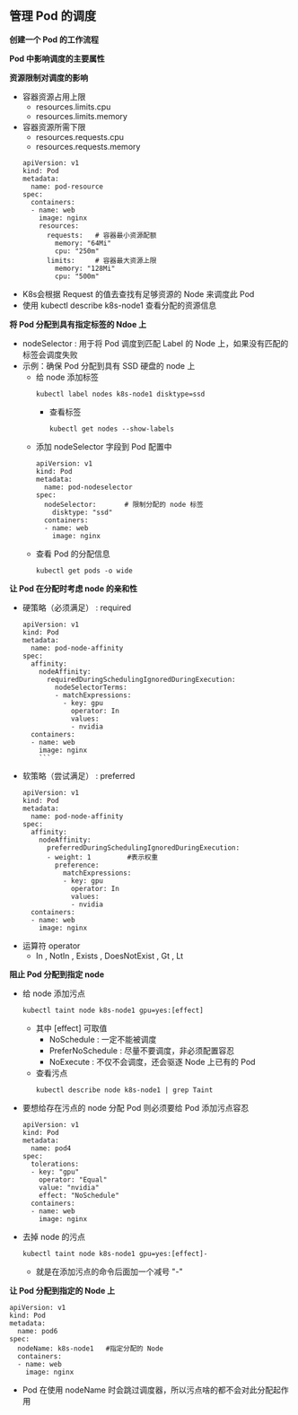 ## 管理 Pod 的调度

__创建一个 Pod 的工作流程__

__Pod 中影响调度的主要属性__

__资源限制对调度的影响__
- 容器资源占用上限
    - resources.limits.cpu
    - resources.limits.memory
- 容器资源所需下限
    - resources.requests.cpu
    - resources.requests.memory
    ```
    apiVersion: v1
    kind: Pod
    metadata:
      name: pod-resource 
    spec:
      containers:
      - name: web
        image: nginx
        resources:
          requests:   # 容器最小资源配额
            memory: "64Mi"
            cpu: "250m"
          limits:     # 容器最大资源上限
            memory: "128Mi"
            cpu: "500m"
    ```
- K8s会根据 Request 的值去查找有足够资源的 Node 来调度此 Pod
- 使用 kubectl describe k8s-node1 查看分配的资源信息

__将 Pod 分配到具有指定标签的 Ndoe 上__
- nodeSelector : 用于将 Pod 调度到匹配 Label 的 Node 上，如果没有匹配的标签会调度失败
- 示例：确保 Pod 分配到具有 SSD 硬盘的 node 上
    - 给 node 添加标签
      ```
      kubectl label nodes k8s-node1 disktype=ssd
      ```
        - 查看标签
            ```
            kubectl get nodes --show-labels
            ```
    - 添加 nodeSelector 字段到 Pod 配置中
        ```
        apiVersion: v1
        kind: Pod
        metadata:
          name: pod-nodeselector
        spec:
          nodeSelector:       # 限制分配的 node 标签
            disktype: "ssd"
          containers:
          - name: web
            image: nginx
        ```
    - 查看 Pod 的分配信息
        ```
        kubectl get pods -o wide
        ```

__让 Pod 在分配时考虑 node 的亲和性__
- 硬策略（必须满足） : required
    ```
    apiVersion: v1
    kind: Pod
    metadata:
      name: pod-node-affinity
    spec:
      affinity:
        nodeAffinity:
          requiredDuringSchedulingIgnoredDuringExecution:
            nodeSelectorTerms:
            - matchExpressions:
              - key: gpu
                operator: In
                values:
                - nvidia
      containers:
      - name: web
        image: nginx
        ```
- 软策略（尝试满足） : preferred
    ```
    apiVersion: v1
    kind: Pod
    metadata:
      name: pod-node-affinity
    spec:
      affinity:
        nodeAffinity:
          preferredDuringSchedulingIgnoredDuringExecution:
          - weight: 1         #表示权重
            preference:
              matchExpressions:
              - key: gpu
                operator: In
                values:
                - nvidia
      containers:
      - name: web
        image: nginx
    ```
- 运算符 operator
    - In , NotIn , Exists , DoesNotExist , Gt , Lt

__阻止 Pod 分配到指定 node__
- 给 node 添加污点
    ```
    kubectl taint node k8s-node1 gpu=yes:[effect]
    ```
    - 其中 [effect] 可取值
        - NoSchedule : 一定不能被调度
        - PreferNoSchedule : 尽量不要调度，非必须配置容忍
        - NoExecute : 不仅不会调度，还会驱逐 Node 上已有的 Pod
    - 查看污点
        ```
        kubectl describe node k8s-node1 | grep Taint
        ```
- 要想给存在污点的 node 分配 Pod 则必须要给 Pod 添加污点容忍
    ```
    apiVersion: v1
    kind: Pod
    metadata:
      name: pod4
    spec:
      tolerations:
      - key: "gpu"
        operator: "Equal"
        value: "nvidia"
        effect: "NoSchedule"
      containers:
      - name: web
        image: nginx
    ```
- 去掉 node 的污点
    ```
    kubectl taint node k8s-node1 gpu=yes:[effect]-
    ```
    - 就是在添加污点的命令后面加一个减号 "-"

__让 Pod 分配到指定的 Node 上__
```
apiVersion: v1
kind: Pod
metadata:
  name: pod6
spec:
  nodeName: k8s-node1   #指定分配的 Node
  containers:
  - name: web
    image: nginx
```
- Pod 在使用 nodeName 时会跳过调度器，所以污点啥的都不会对此分配起作用